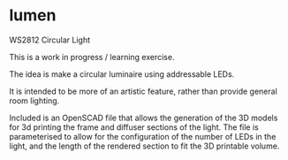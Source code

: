 # lumen
WS2812 Circular Light

This is a work in progress / learning exercise.

The idea is make a circular luminaire using addressable LEDs. 

It is intended to be more of an artistic feature, rather than provide general
room lighting. 

Included is an OpenSCAD file that allows the generation of the 3D models for 3d printing the frame and diffuser sections of the light.
The file is parameterised to allow for the configuration of the number of LEDs in the light, and the length of the rendered section to fit the 3D printable volume.




 
                                                                                
